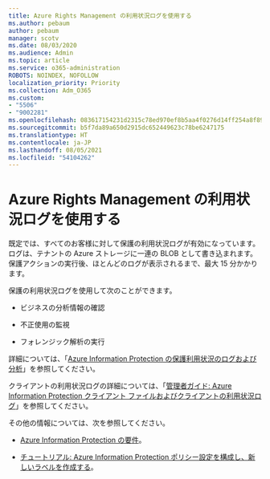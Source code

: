 ```yaml
---
title: Azure Rights Management の利用状況ログを使用する
ms.author: pebaum
author: pebaum
manager: scotv
ms.date: 08/03/2020
ms.audience: Admin
ms.topic: article
ms.service: o365-administration
ROBOTS: NOINDEX, NOFOLLOW
localization_priority: Priority
ms.collection: Adm_O365
ms.custom:
- "5506"
- "9002281"
ms.openlocfilehash: 083617154231d2315c78ed970ef8b5aa4f0276d14ff254a8f89eac1d53059b42
ms.sourcegitcommit: b5f7da89a650d2915dc652449623c78be6247175
ms.translationtype: HT
ms.contentlocale: ja-JP
ms.lasthandoff: 08/05/2021
ms.locfileid: "54104262"
---
```

# <a name="use-usage-logging-for-azure-rights-management"></a>Azure Rights Management の利用状況ログを使用する

既定では、すべてのお客様に対して保護の利用状況ログが有効になっています。 ログは、テナントの Azure ストレージに一連の BLOB として書き込まれます。 保護アクションの実行後、ほとんどのログが表示されるまで、最大 15 分かかります。

保護の利用状況ログを使用して次のことができます。

- ビジネスの分析情報の確認

- 不正使用の監視

- フォレンジック解析の実行

詳細については、「[Azure Information Protection の保護利用状況のログおよび分析](https://docs.microsoft.com/azure/information-protection/log-analyze-usage)」を参照してください。

クライアントの利用状況ログの詳細については、「[管理者ガイド: Azure Information Protection クライアント ファイルおよびクライアントの利用状況ログ](https://docs.microsoft.com/azure/information-protection/rms-client/client-admin-guide-files-and-logging)」を参照してください。

その他の情報については、次を参照してください。

- [Azure Information Protection の要件](https://docs.microsoft.com/azure/information-protection/get-started/requirements)。
    
- [チュートリアル: Azure Information Protection ポリシー設定を構成し、新しいラベルを作成する](https://docs.microsoft.com/azure/information-protection/get-started/infoprotect-quick-start-tutorial)。